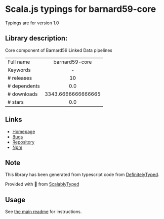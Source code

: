 
# Scala.js typings for barnard59-core

Typings are for version 1.0

## Library description:
Core component of Barnard59 Linked Data pipelines

|                    |                 |
| ------------------ | :-------------: |
| Full name          | barnard59-core |
| Keywords           | - |
| # releases         | 10 |
| # dependents       | 0.0 |
| # downloads        | 3343.6666666666665 |
| # stars            | 0.0 |

## Links
- [Homepage](https://github.com/zazuko/barnard59-core)
- [Bugs](https://github.com/zazuko/barnard59-core/issues)
- [Repository](https://github.com/zazuko/barnard59-core)
- [Npm](https://www.npmjs.com/package/barnard59-core)
    


## Note
This library has been generated from typescript code from [DefinitelyTyped](https://definitelytyped.org).

Provided with :purple_heart: from [ScalablyTyped](https://github.com/oyvindberg/ScalablyTyped)

## Usage
See [the main readme](../../readme.md) for instructions.


